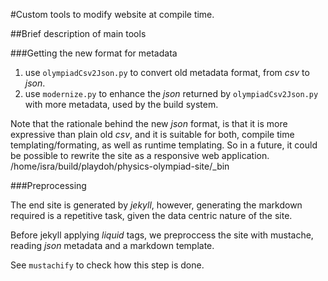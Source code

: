 #Custom tools to modify website at compile time.

##Brief description of main tools

###Getting the new format for metadata

1. use `olympiadCsv2Json.py` to convert old metadata format, from *csv* to *json*.
2. use `modernize.py` to enhance the *json* returned by `olympiadCsv2Json.py`
with more metadata, used by the build system.

Note that the rationale behind the new *json* format, is that it is more
expressive than plain old *csv*, and it is suitable for both, compile time
templating/formating, as well as runtime templating. So in a future,
it could be possible to rewrite the site as a responsive web application.
/home/isra/build/playdoh/physics-olympiad-site/_bin

###Preprocessing

The end site is generated by *jekyll*, however, generating the markdown
required is a repetitive task, given the data centric nature of the site.

Before jekyll applying *liquid* tags, we preproccess the site with mustache,
reading *json* metadata and a markdown template.

See `mustachify` to check how this step is done.
